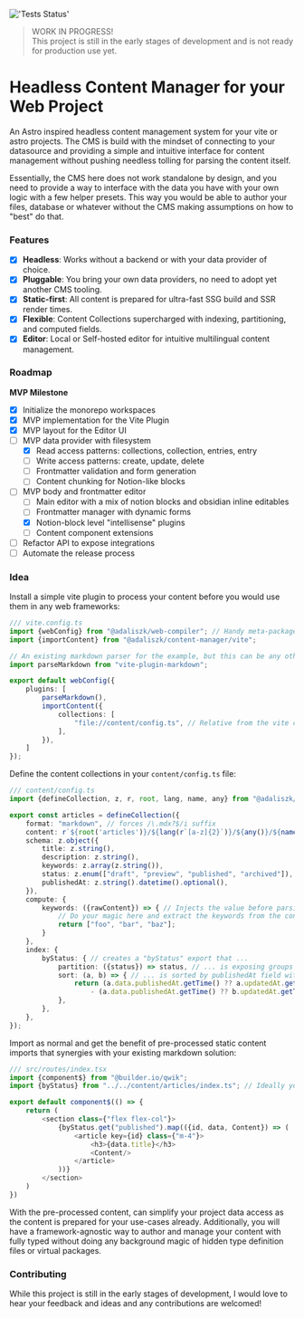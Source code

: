 !['Tests Status'](https://img.shields.io/github/actions/workflow/status/adaliszk/web-content-manager/code-quality.yml?style=for-the-badge&label=TESTS)

> WORK IN PROGRESS!  
> This project is still in the early stages of development and is not ready for production use yet.

# Headless Content Manager for your Web Project

An Astro inspired headless content management system for your vite or astro projects. The CMS is build with the mindset
of connecting to your datasource and providing a simple and intuitive interface for content management without pushing
needless tolling for parsing the content itself.

Essentially, the CMS here does not work standalone by design, and you need to provide a way to interface with the data
you have with your own logic with a few helper presets. This way you would be able to author your files, database or
whatever without the CMS making assumptions on how to "best" do that.

### Features

- [x] **Headless**: Works without a backend or with your data provider of choice.
- [x] **Pluggable**: You bring your own data providers, no need to adopt yet another CMS tooling.
- [x] **Static-first**: All content is prepared for ultra-fast SSG build and SSR render times.
- [x] **Flexible**: Content Collections supercharged with indexing, partitioning, and computed fields.
- [x] **Editor**: Local or Self-hosted editor for intuitive multilingual content management.

### Roadmap

**MVP Milestone**

- [x] Initialize the monorepo workspaces
- [x] MVP implementation for the Vite Plugin
- [x] MVP layout for the Editor UI
- [ ] MVP data provider with filesystem
  - [x] Read access patterns: collections, collection, entries, entry
  - [ ] Write access patterns: create, update, delete
  - [ ] Frontmatter validation and form generation
  - [ ] Content chunking for Notion-like blocks
- [ ] MVP body and frontmatter editor
  - [ ] Main editor with a mix of notion blocks and obsidian inline editables
  - [ ] Frontmatter manager with dynamic forms
  - [x] Notion-block level "intellisense" plugins
  - [ ] Content component extensions
- [ ] Refactor API to expose integrations
- [ ] Automate the release process

### Idea

Install a simple vite plugin to process your content before you would use them in any web frameworks:

```typescript
/// vite.config.ts
import {webConfig} from "@adaliszk/web-compiler"; // Handy meta-package
import {importContent} from "@adaliszk/content-manager/vite";

// An existing markdown parser for the example, but this can be any other framework like Astro, Qwik-City, etc.
import parseMarkdown from "vite-plugin-markdown";

export default webConfig({
    plugins: [
        parseMarkdown(),
        importContent({
            collections: [
                "file://content/config.ts", // Relative from the vite config file
            ],
        }),
    ]
});
```

Define the content collections in your `content/config.ts` file:

```typescript
/// content/config.ts
import {defineCollection, z, r, root, lang, name, any} from "@adaliszk/content-manager";

export const articles = defineCollection({
    format: "markdown", // forces /\.mdx?$/i suffix
    content: r`${root('articles')}/${lang(r`[a-z]{2}`)}/${any()}/${name(r`[a-z0-9_-]+`)}`, // adds meaning to the path
    schema: z.object({
        title: z.string(),
        description: z.string(),
        keywords: z.array(z.string()),
        status: z.enum(["draft", "preview", "published", "archived"]),
        publishedAt: z.string().datetime().optional(),
    }),
    compute: {
        keywords: ({rawContent}) => { // Injects the value before parsing the frontmatter and persists it on change
            // Do your magic here and extract the keywords from the content
            return ["foo", "bar", "baz"];
        }
    },
    index: {
        byStatus: { // creates a "byStatus" export that ...
            partition: ({status}) => status, // ... is exposing groups of content by status field
            sort: (a, b) => { // ... is sorted by publishedAt field within each group
                return (a.data.publishedAt.getTime() ?? a.updatedAt.getTime())
                    - (a.data.publishedAt.getTime() ?? b.updatedAt.getTime());
            },
        },
    },
});
```

Import as normal and get the benefit of pre-processed static content imports that synergies with your existing
markdown solution:

```typescript jsx
/// src/routes/index.tsx
import {component$} from "@builder.io/qwik";
import {byStatus} from "../../content/articles/index.ts"; // Ideally you should add the path to your tsconfig.json

export default component$(() => {
    return (
        <section class={"flex flex-col"}>
            {byStatus.get("published").map(({id, data, Content}) => (
                <article key={id} class={"m-4"}>
                    <h3>{data.title}</h3>
                    <Content/>
                </article>
            ))}
        </section>
    )
})
```

With the pre-processed content, can simplify your project data access as the content is prepared for your use-cases
already. Additionally, you will have a framework-agnostic way to author and manage your content with fully typed without
doing any background magic of hidden type definition files or virtual packages.

### Contributing

While this project is still in the early stages of development, I would love to hear your feedback and ideas and any
contributions are welcomed!
